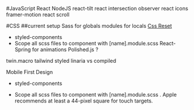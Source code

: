 #JavaScript
React
NodeJS
react-tilt
react intersection observer
react icons
framer-motion
react scroll

#CSS
##current setup
Sass for globals
modules for locals
[Css Reset]("https://piccalil.li/blog/a-modern-css-reset/")

- styled-components
- Scope all scss files to component with [name].module.scss
  React-Spring for animations
  Polished.js ?

twin.macro
tailwind
styled
linaria vs compiled

<!-- https://www.youtube.com/watch?v=DXikBH-LCF4 -->
<!-- https://fonts.google.com/specimen/Montserrat#standard-styles -->
<!-- https://www.youtube.com/watch?v=qNL_8NN8iRw -->
<!-- https://ui.dev/react-router-nested-routes -->

Mobile First Design

- styled-components

- Scope all scss files to component with [name].module.scss
  . Apple recommends at least a 44-pixel square for touch targets.

<!-- https://xd.adobe.com/ideas/process/ui-design/what-is-mobile-first-design/ -->
